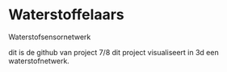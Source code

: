 # Waterstoffelaars
Waterstofsensornetwerk


dit is de github van project 7/8
dit project visualiseert in 3d een waterstofnetwerk.
